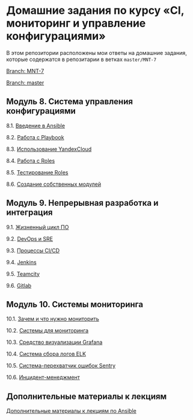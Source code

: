 # Домашние задания по курсу «CI, мониторинг и управление конфигурациями»

В этом репозитории расположены мои ответы на домашние задания, которые содержатся в репозитарии в ветках `master/MNT-7`

[Branch: MNT-7](https://github.com/netology-code/mnt-homeworks/tree/MNT-7)

[Branch: master](https://github.com/netology-code/mnt-homeworks/tree/master)

## Модуль 8. Система управления конфигурациями

8.1. [Введение в Ansible](08-ansible-01-base/README.md)

8.2. [Работа с Playbook](08-ansible-02-playbook/README.md)

8.3. [Использование YandexCloud](08-ansible-03-yandex/README.md)

8.4. [Работа с Roles](08-ansible-04-role/README.md)

8.5. [Тестирование Roles](08-ansible-05-testing/README.md)

8.6. [Создание собственных модулей](08-ansible-06-module/README.md)

## Модуль 9. Непрерывная разработка и интеграция

9.1. [Жизненный цикл ПО](09-ci-01-intro/README.md)

9.2. [DevOps и SRE](09-ci-02-devops/README.md)

9.3. [Процессы CI/CD](09-ci-03-cicd/README.md)

9.4. [Jenkins](09-ci-04-jenkins/README.md)

9.5. [Teamcity](09-ci-05-teamcity/README.md)

9.6. [Gitlab](09-ci-06-gitlab/README.md)

## Модуль 10. Системы мониторинга

10.1. [Зачем и что нужно мониторить](10-monitoring-01-base/README.md)

10.2. [Системы для мониторинга](10-monitoring-02-systems/README.md)

10.3. [Средство визуализации Grafana](10-monitoring-03-grafana/README.md)

10.4. [Система сбора логов ELK](10-monitoring-04-elk/README.md)

10.5. [Система-перехватчик ошибок Sentry](10-monitoring-05-sentry/README.md)

10.6. [Инцидент-менеджмент](10-monitoring-06-incident-management/README.md)


## Дополнительные материалы к лекциям
[Дополнительные материалы к лекциям по Ansible](08-ansible-additional/README.md)
